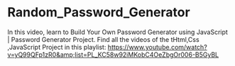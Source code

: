 # Random_Password_Generator
In this video, learn to Build Your Own Password Generator using JavaScript | Password Generator Project. Find all the videos of the tHtml,Css ,JavaScript Project in this playlist: https://www.youtube.com/watch?v=yQ99QFp1zR0&amp;list=PL_KC58w92iMKobC4OeZbgOr006-B5GyBL
